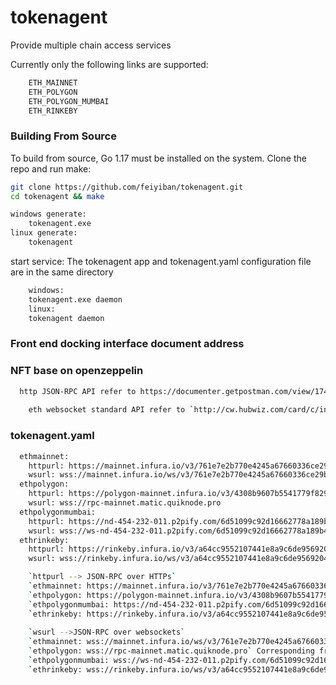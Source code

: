 # tokenagent
Provide multiple chain access services

Currently only the following links are supported:
```bash
    ETH_MAINNET
    ETH_POLYGON
    ETH_POLYGON_MUMBAI
    ETH_RINKEBY
```

### Building From Source

To build from source, Go 1.17  must be
installed on the system. Clone the repo and run
make:
```bash
git clone https://github.com/feiyiban/tokenagent.git
cd tokenagent && make

windows generate:
    tokenagent.exe
linux generate:
    tokenagent
```
start service:
The tokenagent app and tokenagent.yaml configuration file are in the same directory
```bash
    windows:
    tokenagent.exe daemon
    linux:
    tokenagent daemon
```

### Front end docking interface document address
### NFT base on openzeppelin
```bash
  http JSON-RPC API refer to https://documenter.getpostman.com/view/17454164/UVsTq2KR
	
	eth websocket standard API refer to `http://cw.hubwiz.com/card/c/infura-api/1/1/2/
```

### tokenagent.yaml
```bash
  ethmainnet: 
    httpurl: https://mainnet.infura.io/v3/761e7e2b770e4245a67660336ce29bfd
    wsurl: wss://mainnet.infura.io/ws/v3/761e7e2b770e4245a67660336ce29bfd
  ethpolygon: 
    httpurl: https://polygon-mainnet.infura.io/v3/4308b9607b5541779f829c7b28f16866
    wsurl: wss://rpc-mainnet.matic.quiknode.pro
  ethpolygonmumbai: 
    httpurl: https://nd-454-232-011.p2pify.com/6d51099c92d16662778a189b4d0aa0e3
    wsurl: wss://ws-nd-454-232-011.p2pify.com/6d51099c92d16662778a189b4d0aa0e3
  ethrinkeby: 
    httpurl: https://rinkeby.infura.io/v3/a64cc9552107441e8a9c6de95692045f
    wsurl: wss://rinkeby.infura.io/ws/v3/a64cc9552107441e8a9c6de95692045f

	`httpurl --> JSON-RPC over HTTPs`
	`ethmainnet: https://mainnet.infura.io/v3/761e7e2b770e4245a67660336ce29bfd` Corresponding front-end docking dictionary `ETH_MAINNET`
    `ethpolygon: https://polygon-mainnet.infura.io/v3/4308b9607b5541779f829c7b28f16866` Corresponding front-end docking dictionary `ETH_POLYGON`
    `ethpolygonmumbai: https://nd-454-232-011.p2pify.com/6d51099c92d16662778a189b4d0aa0e3` Corresponding front-end docking dictionary `ETH_POLYGON_MUMBAI`
    `ethrinkeby: https://rinkeby.infura.io/v3/a64cc9552107441e8a9c6de95692045f` Corresponding front-end docking dictionary `ETH_RINKEBY`
	
	`wsurl -->JSON-RPC over websockets` 
	`ethmainnet: wss://mainnet.infura.io/ws/v3/761e7e2b770e4245a67660336ce29bfd` Corresponding front-end `ws://localhost:9001/ethmainnet`
    `ethpolygon: wss://rpc-mainnet.matic.quiknode.pro` Corresponding front-end `ws://localhost:9001/ethpolygon`
    `ethpolygonmumbai: wss://ws-nd-454-232-011.p2pify.com/6d51099c92d16662778a189b4d0aa0e3` `ws://localhost:9001/ethpolygonmumbai`
    `ethrinkeby: wss://rinkeby.infura.io/ws/v3/a64cc9552107441e8a9c6de95692045f` `ws://localhost:9001/ethrinkeby`
		
```
